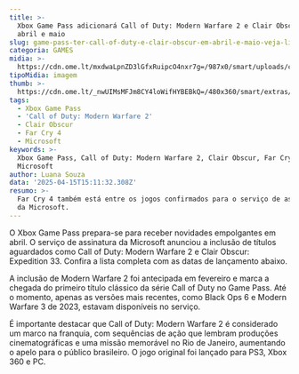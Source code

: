 ```yaml
---
title: >-
  Xbox Game Pass adicionará Call of Duty: Modern Warfare 2 e Clair Obscur em
  abril e maio
slug: game-pass-ter-call-of-duty-e-clair-obscur-em-abril-e-maio-veja-lista-completa
categoria: GAMES
midia: >-
  https://cdn.ome.lt/mxdwaLpnZD3lGfxRuipcO4nxr7g=/987x0/smart/uploads/conteudo/fotos/OMELETE_CAPA_-_2025-04-15T110244.055.png
tipoMidia: imagem
thumb: >-
  https://cdn.ome.lt/_nwUIMsMFJm8CY4loWifHYBEBkQ=/480x360/smart/extras/conteudos/omelete_THUMB_-_2025-04-15T111806.532.png
tags:
  - Xbox Game Pass
  - 'Call of Duty: Modern Warfare 2'
  - Clair Obscur
  - Far Cry 4
  - Microsoft
keywords: >-
  Xbox Game Pass, Call of Duty: Modern Warfare 2, Clair Obscur, Far Cry 4,
  Microsoft
author: Luana Souza
data: '2025-04-15T15:11:32.308Z'
resumo: >-
  Far Cry 4 também está entre os jogos confirmados para o serviço de assinatura
  da Microsoft.
---
```


O Xbox Game Pass prepara-se para receber novidades empolgantes em abril. O serviço de assinatura da Microsoft anunciou a inclusão de títulos aguardados como Call of Duty: Modern Warfare 2 e Clair Obscur: Expedition 33. Confira a lista completa com as datas de lançamento abaixo.

A inclusão de Modern Warfare 2 foi antecipada em fevereiro e marca a chegada do primeiro título clássico da série Call of Duty no Game Pass. Até o momento, apenas as versões mais recentes, como Black Ops 6 e Modern Warfare 3 de 2023, estavam disponíveis no serviço.

É importante destacar que Call of Duty: Modern Warfare 2 é considerado um marco na franquia, com sequências de ação que lembram produções cinematográficas e uma missão memorável no Rio de Janeiro, aumentando o apelo para o público brasileiro. O jogo original foi lançado para PS3, Xbox 360 e PC.

